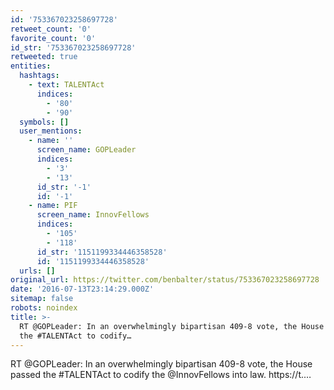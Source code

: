 ```yaml
---
id: '753367023258697728'
retweet_count: '0'
favorite_count: '0'
id_str: '753367023258697728'
retweeted: true
entities:
  hashtags:
    - text: TALENTAct
      indices:
        - '80'
        - '90'
  symbols: []
  user_mentions:
    - name: ''
      screen_name: GOPLeader
      indices:
        - '3'
        - '13'
      id_str: '-1'
      id: '-1'
    - name: PIF
      screen_name: InnovFellows
      indices:
        - '105'
        - '118'
      id_str: '1151199334446358528'
      id: '1151199334446358528'
  urls: []
original_url: https://twitter.com/benbalter/status/753367023258697728
date: '2016-07-13T23:14:29.000Z'
sitemap: false
robots: noindex
title: >-
  RT @GOPLeader: In an overwhelmingly bipartisan 409-8 vote, the House passed
  the #TALENTAct to codify…
---
```


RT @GOPLeader: In an overwhelmingly bipartisan 409-8 vote, the House passed the #TALENTAct to codify the @InnovFellows into law. https://t.…